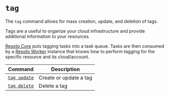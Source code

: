 # `tag`

The `tag` command allows for mass creation, update, and deletion of tags.

Tags are a useful to organize your cloud infrastructure and provide additional information to your resources.

[Resoto Core](../../../../concepts/components/core.md) puts tagging tasks into a task queue. Tasks are then consumed by a [Resoto Worker](../../../../concepts/components/worker.md) instance that knows how to perform tagging for the specific resource and its cloud/account.

| Command                     | Description            |
| --------------------------- | ---------------------- |
| [`tag update`](./update.md) | Create or update a tag |
| [`tag delete`](./delete.md) | Delete a tag           |
